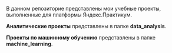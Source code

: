 В данном репозиторие представлены мои учебные проекты, выполненные для платформы Яндекс.Практикум.

**Аналитические проекты** представлены в папке **data_analysis**.

**Проекты по машинному обучению** представлены в папке **machine_learning**.
